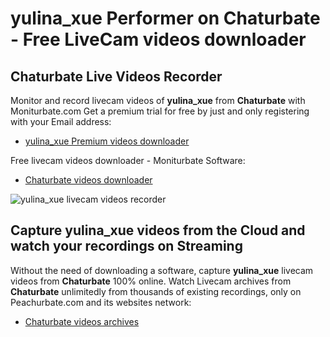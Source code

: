 # yulina_xue Performer on Chaturbate - Free LiveCam videos downloader

## Chaturbate Live Videos Recorder

Monitor and record livecam videos of **yulina_xue** from **Chaturbate** with Moniturbate.com
Get a premium trial for free by just and only registering with your Email address:
* [yulina_xue Premium videos downloader](https://moniturbate.com/request-demo-licence-key.html)

Free livecam videos downloader - Moniturbate Software:
* [Chaturbate videos downloader](https://moniturbate.com/moniturbate-download-software.html)

![yulina_xue livecam videos recorder](https://peachurnet.com/templates/moniturbate-software.png)


## Capture yulina_xue videos from the Cloud and watch your recordings on Streaming

Without the need of downloading a software, capture **yulina_xue** livecam videos from **Chaturbate** 100% online.
Watch Livecam archives from **Chaturbate** unlimitedly from thousands of existing recordings, only on Peachurbate.com and its websites network:
* [Chaturbate videos archives](https://peachurnet.com/)